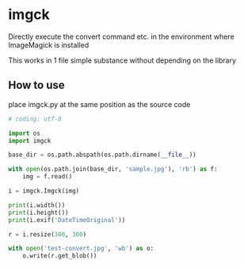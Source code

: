 # imgck

Directly execute the convert command etc. in the environment where ImageMagick is installed

This works in 1 file simple substance without depending on the library

## How to use

place imgck.py at the same position as the source code

```python
# coding: utf-8

import os
import imgck

base_dir = os.path.abspath(os.path.dirname(__file__))

with open(os.path.join(base_dir, 'sample.jpg'), 'rb') as f:
    img = f.read()

i = imgck.Imgck(img)

print(i.width())
print(i.height())
print(i.exif('DateTimeOriginal'))

r = i.resize(300, 300)

with open('test-convert.jpg', 'wb') as o:
    o.write(r.get_blob())
```
